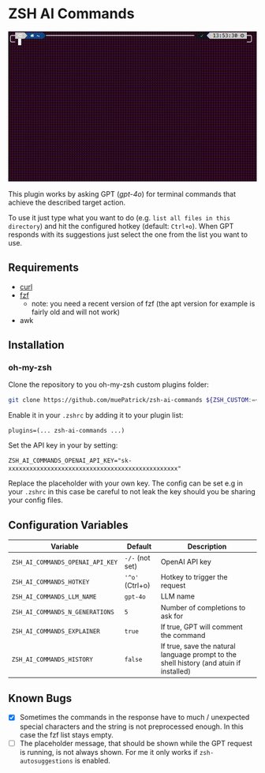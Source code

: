 # ZSH AI Commands
![zsh-ai-commands-demo](./zsh-ai-commands-demo.gif)

This plugin works by asking GPT (*gpt-4o*) for terminal commands that achieve the described target action.

To use it just type what you want to do (e.g. `list all files in this directory`) and hit the configured hotkey (default: `Ctrl+o`).
When GPT responds with its suggestions just select the one from the list you want to use.

## Requirements
* [curl](https://curl.se/)
* [fzf](https://github.com/junegunn/fzf)
  * note: you need a recent version of fzf (the apt version for example is fairly old and will not work)
* awk

## Installation

### oh-my-zsh

Clone the repository to you oh-my-zsh custom plugins folder:

``` sh
git clone https://github.com/muePatrick/zsh-ai-commands ${ZSH_CUSTOM:=~/.oh-my-zsh/custom}/plugins/zsh-ai-commands
```

Enable it in your `.zshrc` by adding it to your plugin list:

```
plugins=(... zsh-ai-commands ...)
```

Set the API key in your by setting:

```
ZSH_AI_COMMANDS_OPENAI_API_KEY="sk-xxxxxxxxxxxxxxxxxxxxxxxxxxxxxxxxxxxxxxxxxxxxxxxx"
```

Replace the placeholder with your own key.
The config can be set e.g in your `.zshrc` in this case be careful to not leak the key should you be sharing your config files.

## Configuration Variables

| Variable                                  | Default                                 | Description                                                                                                |
| ----------------------------------------- | --------------------------------------- | ---------------------------------------------------------------------------------------------------------- |
| `ZSH_AI_COMMANDS_OPENAI_API_KEY` | `-/-` (not set) | OpenAI API key |
| `ZSH_AI_COMMANDS_HOTKEY` | `'^o'` (Ctrl+o) | Hotkey to trigger the request |
| `ZSH_AI_COMMANDS_LLM_NAME` | `gpt-4o` | LLM name |
| `ZSH_AI_COMMANDS_N_GENERATIONS` | `5` | Number of completions to ask for |
| `ZSH_AI_COMMANDS_EXPLAINER` | `true` | If true, GPT will comment the command |
| `ZSH_AI_COMMANDS_HISTORY` | `false` | If true, save the natural language prompt to the shell history (and atuin if installed) |


## Known Bugs
- [x] Sometimes the commands in the response have to much / unexpected special characters and the string is not preprocessed enough. In this case the fzf list stays empty.
- [ ] The placeholder message, that should be shown while the GPT request is running, is not always shown. For me it only works if `zsh-autosuggestions` is enabled.
